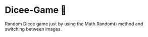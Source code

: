 # Dicee-Game 🎲 

Random Dicee game just by using the Math.Random() method and switching between images.
